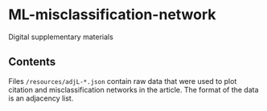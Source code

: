 # ML-misclassification-network
Digital supplementary materials

## Contents
Files `/resources/adjL-*.json` contain raw data that were used to plot citation and misclassification networks in the article.
The format of the data is an adjacency list. 
